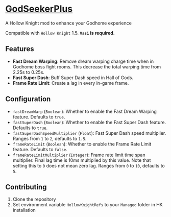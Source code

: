 # [GodSeekerPlus](https://github.com/Clazex/HollowKnight.GodSeekerPlus)

A Hollow Knight mod to enhance your Godhome experience

Compatible with `Hollow Knight` 1.5.
**`Vasi` is required.**

## Features

- **Fast Dream Warping**: Remove dream warping charge time when in Godhome boss fight rooms. This decrease the total warping time from 2.25s to 0.25s.
- **Fast Super Dash**: Buff Super Dash speed in Hall of Gods.
- **Frame Rate Limit**: Create a lag in every in-game frame.

## Configuration

- `fastDreamWarp` (`Boolean`): Whether to enable the Fast Dream Warping feature. Defaults to `true`.
- `fastSuperDash` (`Boolean`): Whether to enable the Fast Super Dash feature. Defaults to `true`.
- `fastSuperDashSpeedMultiplier` (`Float`): Fast Super Dash speed multiplier. Ranges from `1` to `2`, defaults to `1.5`.
- `frameRateLimit` (`Boolean`): Whether to enable the Frame Rate Limit feature. Defaults to `false`.
- `frameRateLimitMultiplier` (`Integer`): Frame rate limit time span multiplier. Final lag time is 10ms multiplied by this value. Note that setting this to `0` does not mean zero lag. Ranges from `0` to `10`, defaults to `5`.

## Contributing

1. Clone the repository
2. Set environment variable `HollowKnightRefs` to your `Managed` folder in HK installation
